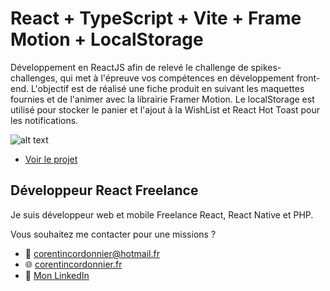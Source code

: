 # React + TypeScript + Vite + Frame Motion + LocalStorage

Développement en ReactJS afin de relevé le challenge de spikes-challenges, qui met à l'épreuve vos compétences en développement front-end. L'objectif est de réalisé une fiche produit en suivant les maquettes fournies et de l'animer avec la librairie Framer Motion.
Le localStorage est utilisé pour stocker le panier et l'ajout à la WishList et React Hot Toast pour les notifications. 

![alt text](https://github.com/ccordonnier/spikes-react-chair/master/public/images/vignette-Chair-developpement.png?raw=true)


- [Voir le projet](https://corentincordonnier.fr/#portfolio)


## Développeur React Freelance 

Je suis développeur web et mobile Freelance React, React Native et PHP. 

Vous souhaitez me contacter pour une missions ? 

- :email: [corentincordonnier@hotmail.fr](mailto:corentincordonnier@hotmail.fr)
- :globe_with_meridians: [corentincordonnier.fr](https://corentincordonnier.fr)
- :link: [Mon LinkedIn](https://www.linkedin.com/in/corentin-cordonnier-10b47412a/)